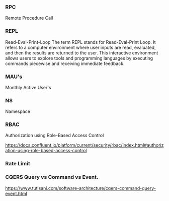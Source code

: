 ### RPC

Remote Procedure Call

### REPL

Read-Eval-Print-Loop
The term REPL stands for Read-Eval-Print Loop. It refers to a computer environment where user inputs are read, evaluated, and then the results are returned to the user. This interactive environment allows users to explore tools and programming languages by executing commands piecewise and receiving immediate feedback.

### MAU's

Monthly Active User's

### NS

Namespace

### RBAC

Authorization using Role-Based Access Control

https://docs.confluent.io/platform/current/security/rbac/index.html#authorization-using-role-based-access-control

### Rate Limit

### CQERS Query vs Command vs Event.

https://www.tutisani.com/software-architecture/cqers-command-query-event.html
